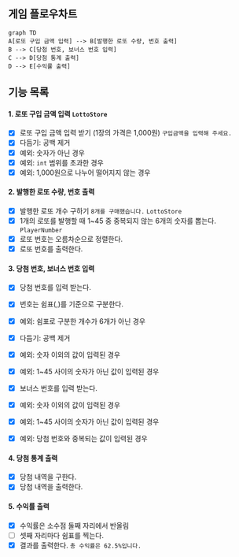 ## 게임 플로우차트

```mermaid
graph TD
A[로또 구입 금액 입력] --> B[발행한 로또 수량, 번호 출력]
B --> C[당첨 번호, 보너스 번호 입력]
C --> D[당첨 통계 출력]
D --> E[수익률 출력]
```

## 기능 목록

#### 1. 로또 구입 금액 입력 `LottoStore`

- [x] 로또 구입 금액 입력 받기 (1장의 가격은 1,000원) `구입금액을 입력해 주세요.`
- [x] 다듬기: 공백 제거
- [x] 예외: 숫자가 아닌 경우
- [x] 예외: `int` 범위를 초과한 경우
- [x] 예외: 1,000원으로 나누어 떨어지지 않는 경우

#### 2. 발행한 로또 수량, 번호 출력

- [x] 발행한 로또 개수 구하기 `8개를 구매했습니다.` `LottoStore`
- [x] 1개의 로또를 발행할 때 1~45 중 중복되지 않는 6개의 숫자를 뽑는다. `PlayerNumber`
- [x] 로또 번호는 오름차순으로 정렬한다.
- [x] 로또 번호를 출력한다.

#### 3. 당첨 번호, 보너스 번호 입력

- [x] 당첨 번호를 입력 받는다.
- [x] 번호는 쉼표(,)를 기준으로 구분한다.
- [x] 예외: 쉼표로 구분한 개수가 6개가 아닌 경우 
- [x] 다듬기: 공백 제거
- [x] 예외: 숫자 이외의 값이 입력된 경우
- [x] 예외: 1~45 사이의 숫자가 아닌 값이 입력된 경우

- [x] 보너스 번호를 입력 받는다.
- [x] 예외: 숫자 이외의 값이 입력된 경우
- [x] 예외: 1~45 사이의 숫자가 아닌 값이 입력된 경우
- [x] 예외: 당첨 번호와 중복되는 값이 입력된 경우

#### 4. 당첨 통계 출력

- [x] 당첨 내역을 구한다.
- [x] 당첨 내역을 출력한다.

#### 5. 수익률 출력

- [x] 수익률은 소수점 둘째 자리에서 반올림 
- [ ] 셋째 자리마다 쉼표를 찍는다.
- [x] 결과를 출력한다. `총 수익률은 62.5%입니다.`
